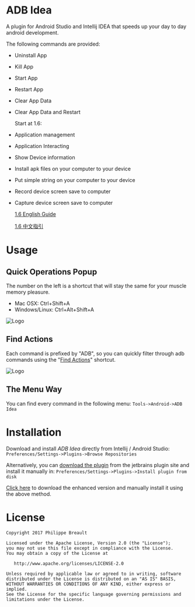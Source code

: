 ADB Idea
========

A plugin for Android Studio and Intellij IDEA that speeds up your day to day android development.

The following commands are provided:

* Uninstall App

* Kill App

* Start App

* Restart App

* Clear App Data

* Clear App Data and Restart

  Start at 1.6:

* Application management

* Application Interacting

* Show Device information

* Install apk files on your computer to your device

* Put simple string on your computer to your device

* Record device screen save to computer

* Capture device screen save to computer


  [1.6 English Guide](./1.6EnglishGuide.md)

  [1.6 中文指引](./1.6ChineseGuide.md)

Usage
=====

Quick Operations Popup
-----------------

The number on the left is a shortcut that will stay the same for your muscle memory pleasure.

* Mac OSX: Ctrl+Shift+A
* Windows/Linux: Ctrl+Alt+Shift+A

![Logo](website/adb_operations_popup.png)

Find Actions
-----------------
Each command is prefixed by "ADB", so you can quickly filter through adb commands using the "[Find Actions](http://www.jetbrains.com/idea/webhelp/navigating-to-action.html)" shortcut.

![Logo](website/find_actions.png)

The Menu Way
------------
You can find every command in the following menu:
`Tools->Android->ADB Idea`


Installation
========

Download and install *ADB Idea* directly from Intellij / Android Studio:
`Preferences/Settings->Plugins->Browse Repositories`

Alternatively, you can [download the plugin](http://plugins.jetbrains.com/plugin/7380?pr=idea) from the jetbrains plugin site and install it manually in:
`Preferences/Settings->Plugins->Install plugin from disk`

[Click here](https://github.com/longforus/adb-idea/releases) to download the enhanced version and manually install it using the above method.

License
=======

    Copyright 2017 Philippe Breault
    
    Licensed under the Apache License, Version 2.0 (the "License");
    you may not use this file except in compliance with the License.
    You may obtain a copy of the License at
    
       http://www.apache.org/licenses/LICENSE-2.0
    
    Unless required by applicable law or agreed to in writing, software
    distributed under the License is distributed on an "AS IS" BASIS,
    WITHOUT WARRANTIES OR CONDITIONS OF ANY KIND, either express or implied.
    See the License for the specific language governing permissions and
    limitations under the License.
